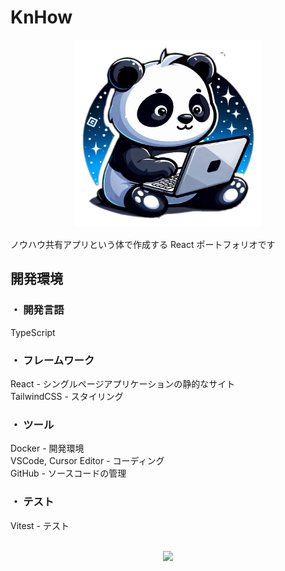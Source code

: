 # KnHow

<div align="center">
  <img src="./public/assets/images/knhow-panda-icon.png" alt="KnHow" width="300" height="300">
</div>

ノウハウ共有アプリという体で作成する React ポートフォリオです

## 開発環境

<h3>・ 開発言語</h3>
TypeScript

<h3>・ フレームワーク</h3>
React - シングルページアプリケーションの静的なサイト<br>
TailwindCSS - スタイリング

<h3>・ ツール</h3>
Docker - 開発環境<br>
VSCode, Cursor Editor - コーディング<br>
GitHub - ソースコードの管理

<h3>・ テスト</h3>
Vitest - テスト<br>
<br>

<p align="center">
  <a href="https://skillicons.dev">
    <img src="https://skillicons.dev/icons?i=typescript,react,tailwind,vite,vitest,docker,github,vim,figma,vscode,&perline=6" />
  </a>
</p>
